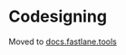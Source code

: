 # Codesigning

Moved to [docs.fastlane.tools](https://docs.fastlane.tools/codesigning/troubleshooting/)
